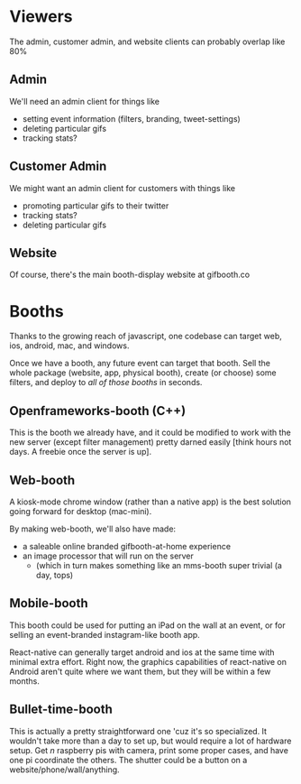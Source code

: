 # Viewers

The admin, customer admin, and website clients can probably overlap like 80%

## Admin

We'll need an admin client for things like

* setting event information (filters, branding, tweet-settings)
* deleting particular gifs
* tracking stats?

## Customer Admin

We might want an admin client for customers with things like

* promoting particular gifs to their twitter
* tracking stats?
* deleting particular gifs

## Website

Of course, there's the main booth-display website at gifbooth.co

# Booths

Thanks to the growing reach of javascript, one codebase can target web, ios, android, mac, and windows. 

Once we have a booth, any future event can target that booth. Sell the whole package (website, app, physical booth), create (or choose) some filters, and deploy to *all of those booths* in seconds.

## Openframeworks-booth (C++)

This is the booth we already have, and it could be modified to work with the new server (except filter management) pretty darned easily [think hours not days. A freebie once the server is up].

## Web-booth

A kiosk-mode chrome window (rather than a native app) is the best solution going forward for desktop (mac-mini). 

By making web-booth, we'll also have made:

* a saleable online branded gifbooth-at-home experience
* an image processor that will run on the server
  * (which in turn makes something like an mms-booth super trivial (a day, tops)

## Mobile-booth

This booth could be used for putting an iPad on the wall at an event, or for selling an event-branded instagram-like booth app.

React-native can generally target android and ios at the same time with minimal extra effort. Right now, the graphics capabilities of react-native on Android aren't quite where we want them, but they will be within a few months.

## Bullet-time-booth

This is actually a pretty straightforward one 'cuz it's so specialized. It wouldn't take more than a day to set up, but would require a lot of hardware setup. Get *n* raspberry pis with camera, print some proper cases, and have one pi coordinate the others. The shutter could be a button on a website/phone/wall/anything.

